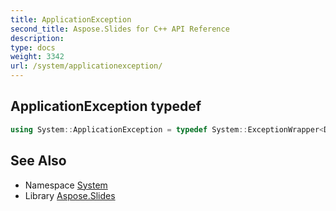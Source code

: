 ```yaml
---
title: ApplicationException
second_title: Aspose.Slides for C++ API Reference
description: 
type: docs
weight: 3342
url: /system/applicationexception/
---
```

## ApplicationException typedef




```cpp
using System::ApplicationException = typedef System::ExceptionWrapper<Details_ApplicationException >
```

## See Also

* Namespace [System](../)
* Library [Aspose.Slides](../../)